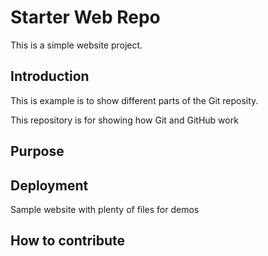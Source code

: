 # Starter Web Repo

This is a simple website project.

## Introduction

This is example is to show different parts of the Git reposity.

This repository is for showing how Git and GitHub work

## Purpose

## Deployment
Sample website with plenty of files for demos

## How to contribute